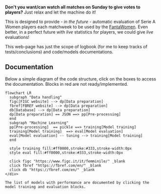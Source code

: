 **Don't you want/can watch all matches on Sunday to give votes to players?** Just relax and let the machine do it!

This is designed to provide - _in the future_ - automatic evaluation of Serie A Women players each matchweek to be used by the [FantaWomen](https://www.lfootball.it/fantawomen/index.php). Even better, in a perfect future with _live_ statistics for players, we could give _live_ evaluations!

This web-page has just the scope of logbook (for me to keep tracks of tests/conclusions) and code/models documentations.

Documentation
-------------

Below a simple diagram of the code structure, click on the boxes to access the documentation. Blocks in red are not ready/implemented.

```mermaid!
flowchart LR
  subgraph "Data handling"
  figc[FIGC website] --> dp[Data preparation]
  fbref[FBREF website] --> dp[Data preparation]
  db[Database] --> dp[Data preparation]
  dp[Data preparation] == JSON ==> pp[Pre-processing] 
  end
  subgraph "Machine Learning"
  pp[Pre-processing]  == pickle ==> training[Model training] 
  training[Model training]  ==> eval[Model evaluation]
  eval[Model evaluation] -- tuning --> training[Model training]
  end
  
  style training fill:#ff0000,stroke:#333,stroke-width:0px
  style eval fill:#ff0000,stroke:#333,stroke-width:0px

  click figc "https://www.figc.it/it/femminile/" _blank
  click fbref "https://fbref.com/en/" _blank
  click db "https://fbref.com/en/" _blank
</div>

The list of models with performance are documented by clicking the model training and evaluation blocks.
